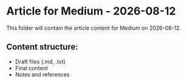 # Article for Medium - 2026-08-12

This folder will contain the article content for Medium on 2026-08-12.

## Content structure:
- Draft files (.md, .txt)
- Final content
- Notes and references

